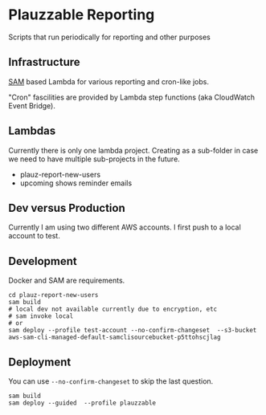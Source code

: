 # Plauzzable Reporting

Scripts that run periodically for reporting and other purposes

## Infrastructure

[SAM](./docs/SAM.md) based Lambda for various reporting and cron-like jobs.

"Cron" fascilities are provided by Lambda step functions (aka CloudWatch Event Bridge).

## Lambdas

Currently there is only one lambda project. Creating as a sub-folder in case we need to have multiple sub-projects in the future.

* plauz-report-new-users
* upcoming shows reminder emails


## Dev versus Production

Currently I am using two different AWS accounts. I first push to a local account to test.

## Development

Docker and SAM are requirements.

    cd plauz-report-new-users
    sam build
    # local dev not available currently due to encryption, etc
    # sam invoke local
    # or
    sam deploy --profile test-account --no-confirm-changeset  --s3-bucket aws-sam-cli-managed-default-samclisourcebucket-p5ttohscjlag

## Deployment

You can use `--no-confirm-changeset` to skip the last question.

    sam build
    sam deploy --guided  --profile plauzzable